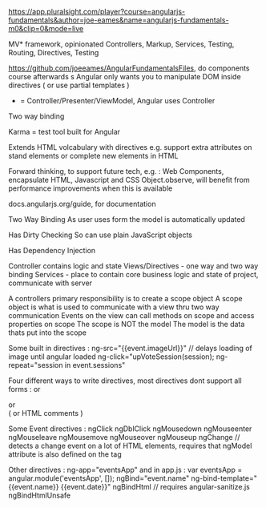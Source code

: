 https://app.pluralsight.com/player?course=angularjs-fundamentals&author=joe-eames&name=angularjs-fundamentals-m0&clip=0&mode=live

MV* framework, opinionated 
Controllers, Markup, Services, Testing, Routing, Directives, Testing 

https://github.com/joeeames/AngularFundamentalsFiles, do components course afterwards
s
Angular only wants you to manipulate DOM inside directives ( or use partial templates )
* = Controller/Presenter/ViewModel, Angular uses Controller

Two way binding

Karma = test tool built for Angular

Extends HTML volcabulary with directives
e.g. support extra attributes on stand elements
or complete new elements in HTML

Forward thinking, to support future tech, e.g. : 
Web Components, encapsulate HTML, Javascript and CSS
Object.observe, will benefit from performance improvements when this is available

docs.angularjs.org/guide, for documentation

Two Way Binding
As user uses form the model is automatically updated

Has Dirty Checking
So can use plain JavaScript objects

Has Dependency Injection

Controller contains logic and state
Views/Directives - one way and two way binding
Services - place to contain core business logic and state of project, communicate with server

A controllers primary responsibility is to create a scope object
A scope object is what is used to communicate with a view thru two way communication
Events on the view can call methods on scope and access properties on scope
The scope is NOT the model
The model is the data thats put into the scope

Some built in directives : 
ng-src="{{event.imageUrl}}"          // delays loading of image until angular loaded
ng-click="upVoteSession(session);
ng-repeat="session in event.sessions"

Four different ways to write directives, most directives dont support all forms :
<ng-form /> or <div ng-form /> or <div class="ng-form" /> 
( or HTML comments )

Some Event directives :
ngClick
ngDblClick
ngMousedown
ngMouseenter
ngMouseleave
ngMousemove
ngMouseover
ngMouseup
ngChange // detects a change event on a lot of HTML elements, requires that ngModel attribute is also defined on the tag

Other directives :
ng-app="eventsApp" and in app.js : var eventsApp = angular.module('eventsApp', []);
ngBind="event.name"
ng-bind-template="{{event.name}} {{event.date}}"
ngBindHtml         // requires angular-sanitize.js
ngBindHtmlUnsafe




